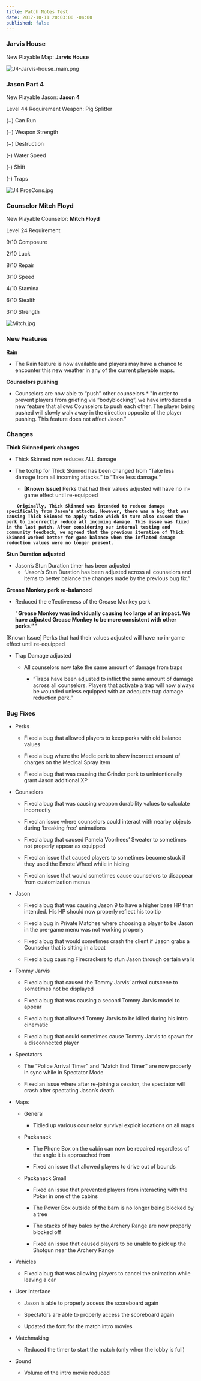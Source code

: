 ```yaml
---
title: Patch Notes Test
date: 2017-10-11 20:03:00 -04:00
published: false
---
```


### Jarvis House

New Playable Map: **Jarvis House**

![J4-Jarvis-house_main.png](/uploads/J4-Jarvis-house_main.png)

### Jason Part 4

New Playable Jason: **Jason 4**

Level 44 Requirement
Weapon: Pig Splitter

\(\+) Can Run

\(\+) Weapon Strength

\(\+) Destruction

\(-) Water Speed

\(-) Shift

\(-) Traps

![J4 ProsCons.jpg](/uploads/J4%20ProsCons.jpg)

### Counselor Mitch Floyd

New Playable Counselor: **Mitch Floyd**

Level 24 Requirement

9/10 Composure

2/10 Luck

8/10 Repair

3/10 Speed

4/10 Stamina

6/10 Stealth

3/10 Strength

![Mitch.jpg](/uploads/Mitch.jpg)

### New Features

**Rain**

* The Rain feature is now available and players may have a chance to encounter this new weather in any of the current playable maps.

**Counselors pushing**

* Counselors are now able to “push” other counselors
  \* "In order to prevent players from griefing via “bodyblocking”, we have introduced a new feature that allows Counselors to push each other. The player being pushed will slowly walk away in the direction opposite of the player pushing. This feature does not affect Jason."

### Changes

**Thick Skinned perk changes**
* Thick Skinned now reduces ALL damage

* The tooltip for Thick Skinned has been changed from “Take less damage from all incoming attacks.” to “Take less damage.“

  * **\[Known Issue\]** Perks that had their values adjusted will have no in-game effect until re-equipped

**`    Originally, Thick Skinned was intended to reduce damage specifically from Jason's attacks. However, there was a bug that was causing Thick Skinned to apply twice which in turn also caused the perk to incorrectly reduce all incoming damage. This issue was fixed in the last patch. After considering our internal testing and community feedback, we agreed that the previous iteration of Thick Skinned worked better for game balance when the inflated damage reduction values were no longer present.`**

**Stun Duration adjusted**

* Jason’s Stun Duration timer has been adjusted
    * “Jason’s Stun Duration has been adjusted across all counselors and items to better balance the changes made by the previous bug fix.”

**Grease Monkey perk re-balanced**

* Reduced the effectiveness of the Grease Monkey perk

    **' Grease Monkey was individually causing too large of an impact. We have adjusted Grease Monkey to be more consistent with other perks.” '**

\[Known Issue\] Perks that had their values adjusted will have no in-game effect until re-equipped

* Trap Damage adjusted

  * All counselors now take the same amount of damage from traps

    * “Traps have been adjusted to inflict the same amount of damage across all counselors. Players that activate a trap will now always be wounded unless equipped with an adequate trap damage reduction perk.”

### Bug Fixes

* Perks

  * Fixed a bug that allowed players to keep perks with old balance values

  * Fixed a bug where the Medic perk to show incorrect amount of charges on the Medical Spray item

  * Fixed a bug that was causing the Grinder perk to unintentionally grant Jason additional XP


* Counselors

  * Fixed a bug that was causing weapon durability values to calculate incorrectly

  * Fixed an issue where counselors could interact with nearby objects during ‘breaking free’ animations

  * Fixed a bug that caused Pamela Voorhees’ Sweater to sometimes not properly appear as equipped

  * Fixed an issue that caused players to sometimes become stuck if they used the Emote Wheel while in hiding

  * Fixed an issue that would sometimes cause counselors to disappear from customization menus

* Jason

  * Fixed a bug that was causing Jason 9 to have a higher base HP than intended. His HP should now properly reflect his tooltip

  * Fixed a bug in Private Matches where choosing a player to be Jason in the pre-game menu was not working properly

  * Fixed a bug that would sometimes crash the client if Jason grabs a Counselor that is sitting in a boat

  * Fixed a bug causing Firecrackers to stun Jason through certain walls

* Tommy Jarvis

  * Fixed a bug that caused the Tommy Jarvis’ arrival cutscene to sometimes not be displayed

  * Fixed a bug that was causing a second Tommy Jarvis model to appear

  * Fixed a bug that allowed Tommy Jarvis to be killed during his intro cinematic

  * Fixed a bug that could sometimes cause Tommy Jarvis to spawn for a disconnected player

* Spectators

  * The “Police Arrival Timer” and “Match End Timer” are now properly in sync while in Spectator Mode

  * Fixed an issue where after re-joining a session, the spectator will crash after spectating Jason’s death

* Maps

  * General

    * Tidied up various counselor survival exploit locations on all maps

  * Packanack

    * The Phone Box on the cabin can now be repaired regardless of the angle it is approached from

    * Fixed an issue that allowed players to drive out of bounds

  * Packanack Small

    * Fixed an issue that prevented players from interacting with the Poker in one of the cabins

    * The Power Box outside of the barn is no longer being blocked by a tree

    * The stacks of hay bales by the Archery Range are now properly blocked off

    * Fixed an issue that caused players to be unable to pick up the Shotgun near the Archery Range

* Vehicles

  * Fixed a bug that was allowing players to cancel the animation while leaving a car

* User Interface

  * Jason is able to properly access the scoreboard again

  * Spectators are able to properly access the scoreboard again

  * Updated the font for the match intro movies

* Matchmaking

  * Reduced the timer to start the match (only when the lobby is full)

* Sound

  * Volume of the intro movie reduced